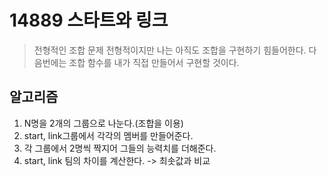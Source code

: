 # 14889 스타트와 링크
> 전형적인 조합 문제
> 전형적이지만 나는 아직도 조합을 구현하기 힘들어한다.
> 다음번에는 조합 함수를 내가 직접 만들어서 구현할 것이다.

## 알고리즘 
1. N명을 2개의 그룹으로 나눈다.(조합을 이용)
2. start, link그룹에서 각각의 멤버를 만들어준다.
3. 각 그룹에서 2명씩 짝지어 그들의 능력치를 더해준다. 
4. start, link 팀의 차이를 계산한다. -> 최솟값과 비교 

